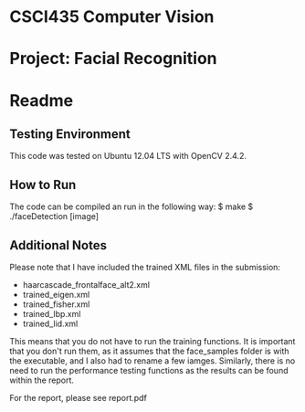 CSCI435 Computer Vision
=======================
Project: Facial Recognition
===========================
Readme
======

Testing Environment
-------------------
This code was tested on Ubuntu 12.04 LTS with OpenCV 2.4.2.

How to Run
----------
The code can be compiled an run in the following way:
    $ make
    $ ./faceDetection [image]

Additional Notes
----------------
Please note that I have included the trained XML files in the submission:
 * haarcascade_frontalface_alt2.xml
 * trained_eigen.xml
 * trained_fisher.xml
 * trained_lbp.xml
 * trained_lid.xml

This means that you do not have to run the training functions. It is important that you don't run them, as it assumes that the face_samples folder is with the executable, and I also had to rename a few iamges.
Similarly, there is no need to run the performance testing functions as the results can be found
within the report.

For the report, please see report.pdf
